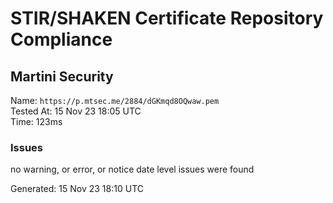 # STIR/SHAKEN Certificate Repository Compliance

## Martini Security

Name: `https://p.mtsec.me/2884/dGKmqd8OQwaw.pem`\
Tested At: 15 Nov 23 18:05 UTC\
Time: 123ms

### Issues

no warning, or error, or notice date level issues were found

Generated: 15 Nov 23 18:10 UTC